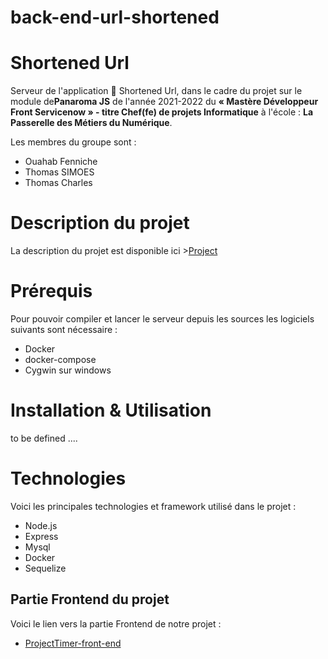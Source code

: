 # back-end-url-shortened

# Shortened Url
Serveur de l'application :notebook_with_decorative_cover: Shortened Url, dans le cadre du projet sur le module de**Panaroma JS** de l'année 2021-2022 du **« Mastère  Développeur Front Servicenow »  - titre Chef(fe) de projets Informatique** à l'école : **La Passerelle des Métiers du Numérique**.

Les membres du groupe sont :
- Ouahab Fenniche
- Thomas SIMOES
- Thomas Charles

# Description du projet

La description du projet est disponible ici >[Project](Project.md)

# Prérequis
Pour pouvoir compiler et lancer le serveur depuis les sources les logiciels suivants sont nécessaire :
- Docker
- docker-compose
- Cygwin sur windows

# Installation & Utilisation
to be defined ....

# Technologies

Voici les principales technologies et framework utilisé dans le projet :
- Node.js
- Express
- Mysql
- Docker
- Sequelize


## Partie Frontend du projet

Voici le lien vers la partie Frontend de notre projet :
- [ProjectTimer-front-end](https://github.com/tcharles2201/front-end-url-shortened)

